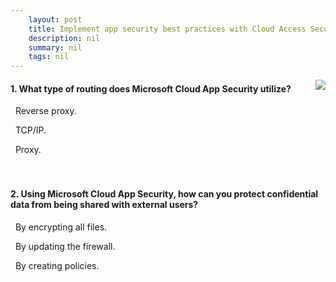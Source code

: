 ```yaml
---
    layout: post
    title: Implement app security best practices with Cloud Access Security Brokers 
    description: nil
    summary: nil
    tags: nil
---
```



 <a target="_blank" href="https://docs.microsoft.com/en-us/learn/modules/microsoft-cloud-app-security-brokers/4-knowledge-check/"><i class="fas fa-external-link-alt"></i> </a>
 <img align="right" src="https://docs.microsoft.com/en-us/learn/achievements/generic-badge.svg">
####  1. What type of routing does Microsoft Cloud App Security utilize?


<i class='fas fa-check-square' style='color: Dodgerblue;'></i> &nbsp;&nbsp;Reverse proxy.

<i class='far fa-square'></i> &nbsp;&nbsp;TCP/IP.

<i class='far fa-square'></i> &nbsp;&nbsp;Proxy.
<br />
<br />
<br />

####  2. Using Microsoft Cloud App Security, how can you protect confidential data from being shared with external users?


<i class='far fa-square'></i> &nbsp;&nbsp;By encrypting all files.

<i class='far fa-square'></i> &nbsp;&nbsp;By updating the firewall.

<i class='fas fa-check-square' style='color: Dodgerblue;'></i> &nbsp;&nbsp;By creating policies.
<br />
<br />
<br />
